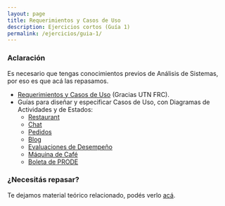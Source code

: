 ```yaml
---
layout: page
title: Requerimientos y Casos de Uso
description: Ejercicios cortos (Guía 1)
permalink: /ejercicios/guia-1/
---
```

### Aclaración
Es necesario que tengas conocimientos previos de Análisis de Sistemas, por eso es que acá las repasamos.
- [Requerimientos y Casos de Uso](https://sites.google.com/site/utndesign/material/guia-de-ejercicios/Enunciados_CU_PRACTICA1.pdf?attredirects=0) (Gracias UTN FRC).
- Guías para diseñar y especificar Casos de Uso, con Diagramas de Actividades y de Estados:
    - [Restaurant](https://sites.google.com/site/utndesign/material/guia-de-ejercicios/gua-prctica-requerimientos-y-casos-de-uso/ejercicio-cu-restaurant)
    - [Chat](https://sites.google.com/site/utndesign/material/guia-de-ejercicios/gua-prctica-requerimientos-y-casos-de-uso/ejercicio-cu-chat)
    - [Pedidos](https://sites.google.com/site/utndesign/material/guia-de-ejercicios/gua-prctica-requerimientos-y-casos-de-uso/ejercicio-CU-pedidos)
    - [Blog](https://sites.google.com/site/utndesign/material/guia-de-ejercicios/gua-prctica-requerimientos-y-casos-de-uso/ejercicio-cu-blog)
    - [Evaluaciones de Desempeño](https://sites.google.com/site/utndesign/material/guia-de-ejercicios/gua-prctica-requerimientos-y-casos-de-uso/ejercicio-cu-evaluaciones-de-desempeo)
    - [Máquina de Café](https://sites.google.com/site/utndesign/material/guia-de-ejercicios/gua-prctica-requerimientos-y-casos-de-uso/ejercicio-cu-mquina-de-caf)
    - [Boleta de PRODE](https://sites.google.com/site/utndesign/material/guia-de-ejercicios/gua-prctica-requerimientos-y-casos-de-uso/ejercicio-cu-boleta-prode)

### ¿Necesitás repasar?
Te dejamos material teórico relacionado, podés verlo [acá]({{site.baseurl}}/apuntes/comunicacion/).